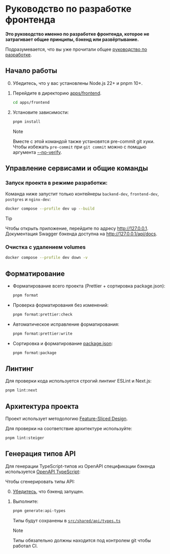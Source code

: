 # Руководство по разработке фронтенда

**Это руководство именно по разработке фронтенда, которое не затрагивает общие принципы, бэкенд или развёртывание.**

Подразумевается, что вы уже прочитали общее [руководство по разработке](../../../docs/CONTRIBUTING.md).

## Начало работы

0. Убедитесь, что у вас установлены Node.js 22+ и pnpm 10+.

1. Перейдите в директорию [apps/frontend](../).

   ```sh
   cd apps/frontend
   ```

2. Установите зависимости:

   ```sh
   pnpm install
   ```

   > [!NOTE]
   > Вместе с этой командой также установятся pre-commit git хуки. Чтобы избежать `pre-commit` при `git commit` можно с помщью аргумента [--no-verify](https://git-scm.com/docs/githooks#_pre_commit).

## Управление сервисами и общие команды

### Запуск проекта в режиме разработки:

Команда ниже запустит только контейнеры `backend-dev`, `frontend-dev`, `postgres` и `nginx-dev`:

```sh
docker compose --profile dev up --build
```

> [!TIP]
> Чтобы открыть приложение, перейдите по адресу http://127.0.0.1. Документация Swagger бэкенда доступна на http://127.0.0.1/api/docs.

### Очистка с удалением volumes

```sh
docker compose --profile dev down -v
```

## Форматирование

- Форматирование всего проекта (Prettier + сортировка package.json):

  ```sh
  pnpm format
  ```

- Проверка форматирования без изменений:

  ```sh
  pnpm format:prettier:check
  ```

- Автоматическое исправление форматирования:

  ```sh
  pnpm format:prettier:write
  ```

- Сортировка и форматирование [package.json](../package.json):

  ```sh
  pnpm format:package
  ```

## Линтинг

Для проверки кода используется строгий линтинг ESLint и Next.js:

```sh
pnpm lint:next
```

## Архитектура проекта

Проект использует методологию [Feature-Sliced Design](./ARCHITECTURE.md).

Для проверки на соответствие архитектуре используйте:

```sh
pnpm lint:steiger
```

## Генерация типов API

Для генерации TypeScript-типов из OpenAPI спецификации бэкенда используется [OpenAPI TypeScript](https://openapi-ts.dev):

Чтобы сгенерировать типы API:

0. [Убедитесь](#запуск-проекта-в-режиме-разработки), что бэкенд запущен.

1. Выполните:

   ```sh
   pnpm generate:api-types
   ```

   Типы будут сохранены в [`src/shared/api/types.ts`](../src/shared/api/types.ts)

   > [!NOTE]
   > Типы обязательно должны находится под контролем git чтобы работал CI.
